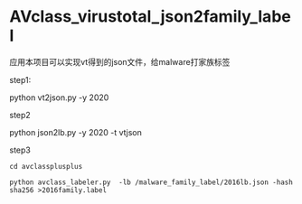 # AVclass_virustotal_json2family_label
应用本项目可以实现vt得到的json文件，给malware打家族标签

step1:

  python vt2json.py -y 2020
  
 step2
 
   python json2lb.py -y 2020 -t vtjson
   
  step3
  
    cd avclassplusplus
    
    python avclass_labeler.py  -lb /malware_family_label/2016lb.json -hash sha256 >2016family.label
